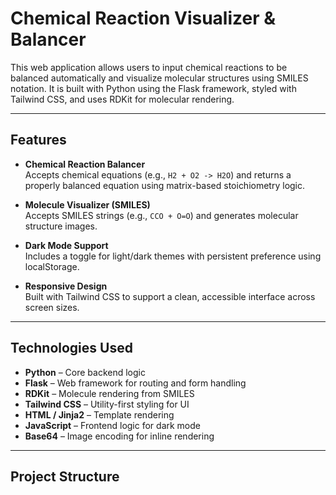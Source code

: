 # Chemical Reaction Visualizer & Balancer

This web application allows users to input chemical reactions to be balanced automatically and visualize molecular structures using SMILES notation. It is built with Python using the Flask framework, styled with Tailwind CSS, and uses RDKit for molecular rendering.

---

## Features

- **Chemical Reaction Balancer**  
  Accepts chemical equations (e.g., `H2 + O2 -> H2O`) and returns a properly balanced equation using matrix-based stoichiometry logic.

- **Molecule Visualizer (SMILES)**  
  Accepts SMILES strings (e.g., `CCO + O=O`) and generates molecular structure images.

- **Dark Mode Support**  
  Includes a toggle for light/dark themes with persistent preference using localStorage.

- **Responsive Design**  
  Built with Tailwind CSS to support a clean, accessible interface across screen sizes.

---

## Technologies Used

- **Python** – Core backend logic  
- **Flask** – Web framework for routing and form handling  
- **RDKit** – Molecule rendering from SMILES  
- **Tailwind CSS** – Utility-first styling for UI  
- **HTML / Jinja2** – Template rendering  
- **JavaScript** – Frontend logic for dark mode  
- **Base64** – Image encoding for inline rendering

---

## Project Structure

